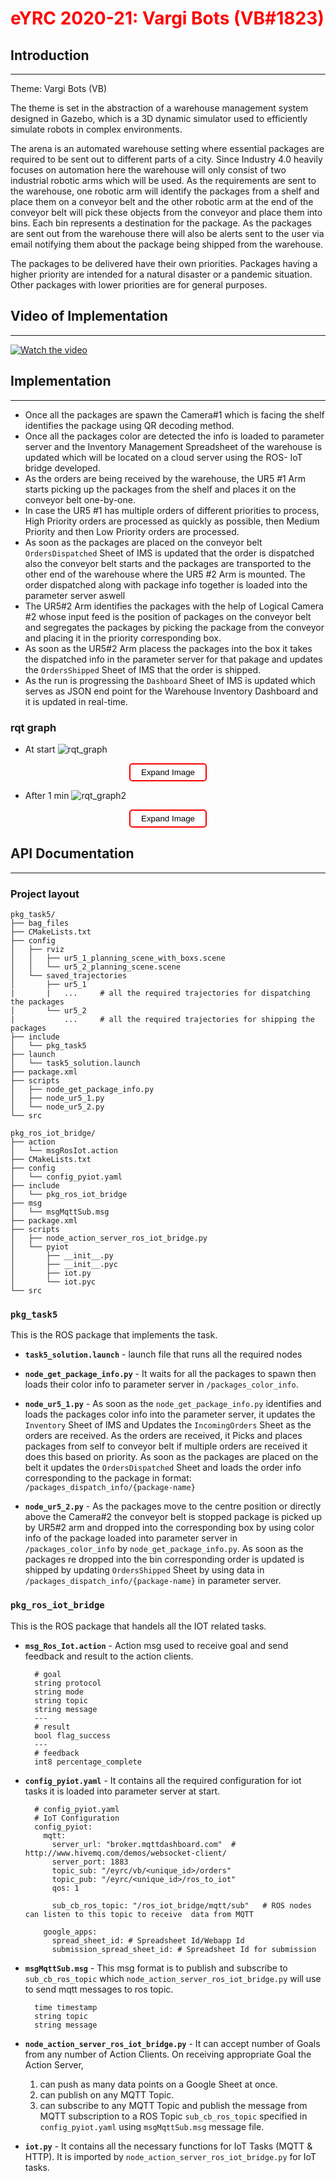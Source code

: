 <h1 style="color: red"> <strong>eYRC 2020-21: Vargi Bots (VB#1823) </strong></h1>

## **Introduction**
---

Theme: Vargi Bots (VB)

The theme is set in the abstraction of a warehouse management system designed in Gazebo, which is a 3D dynamic simulator used to efficiently simulate robots in complex environments.

The arena is an automated warehouse setting where essential packages are required to be sent out to different parts of a city. Since Industry 4.0 heavily focuses on automation here the warehouse will only consist of two industrial robotic arms which will be used. As the requirements are sent to the warehouse, one robotic arm will identify the packages from a shelf and place them on a conveyor belt and the other robotic arm at the end of the conveyor belt will pick these objects from the conveyor and place them into bins. Each bin represents a destination for the package. As the packages are sent out from the warehouse there will also be alerts sent to the user via email notifying them about the package being shipped from the warehouse.

The packages to be delivered have their own priorities. Packages having a higher priority are intended for a natural disaster or a pandemic situation. Other packages with lower priorities are for general purposes.

## **Video of Implementation**
---
[![Watch the video](https://img.youtube.com/vi/lUk19Uxie0s/maxresdefault.jpg)](https://youtu.be/lUk19Uxie0s)

## **Implementation**
---

* Once all the packages are spawn the Camera#1 which is facing the shelf identifies the package using QR decoding method.
* Once all the packages color are detected the info is loaded to parameter server and the Inventory Management Spreadsheet of the warehouse is updated 
  which will be located on a cloud server using the ROS- IoT bridge developed.
* As the orders are being received by the warehouse, the UR5 #1 Arm starts picking up the packages from the shelf and places it on the conveyor belt one-by-one.
* In case the UR5 #1 has multiple orders of different priorities to process, High Priority orders are processed as quickly as possible,
  then Medium Priority and then Low Priority orders are processed.
* As soon as the packages are placed on the conveyor belt `OrdersDispatched` Sheet of IMS is updated that the order is dispatched also the conveyor belt starts
  and the packages are transported to the other end of the warehouse where the UR5 #2 Arm is mounted. The order dispatched along with package info together is
  loaded into the parameter server aswell
* The UR5#2 Arm identifies the packages with the help of Logical Camera #2 whose input feed is the position of packages on the conveyor belt and segregates the packages
  by picking the package from the conveyor and placing it in the priority corresponding box. 
* As soon as the UR5#2 Arm placess the packages into the box it takes the dispatched info in the parameter server for that pakage and updates the `OrdersShipped` Sheet
  of IMS that the order is shipped.
* As the run is progressing the `Dashboard` Sheet of IMS is updated which serves as JSON end point for the Warehouse Inventory Dashboard and it is updated in real-time.

### **rqt graph**
* At start
![rqt_graph](rosgraph.png)

<center><button type="button" style="color: black; background-color: #FFFFFF; padding: 5px 17px; border-radius: 5px; border: 2px solid red;" onclick=" window.open('rosgraph.png','_blank')">Expand Image</button></center>

* After 1 min
![rqt_graph2](rosgraph2.png)

<center><button type="button" style="color: black; background-color: #FFFFFF; padding: 5px 17px; border-radius: 5px; border: 2px solid red;" onclick=" window.open('rosgraph2.png','_blank')">Expand Image</button></center>


## **API Documentation**
---
### Project layout

    pkg_task5/
    ├── bag_files
    ├── CMakeLists.txt
    ├── config
    │   ├── rviz
    │   │   ├── ur5_1_planning_scene_with_boxs.scene
    │   │   └── ur5_2_planning_scene.scene
    │   └── saved_trajectories
    │       ├── ur5_1
    |       |   ...     # all the required trajectories for dispatching the packages
    │       └── ur5_2
    |           ...     # all the required trajectories for shipping the packages
    ├── include
    │   └── pkg_task5
    ├── launch
    │   └── task5_solution.launch
    ├── package.xml
    ├── scripts
    │   ├── node_get_package_info.py
    │   ├── node_ur5_1.py
    │   └── node_ur5_2.py
    └── src

    pkg_ros_iot_bridge/
    ├── action
    │   └── msgRosIot.action
    ├── CMakeLists.txt
    ├── config
    │   └── config_pyiot.yaml
    ├── include
    │   └── pkg_ros_iot_bridge
    ├── msg
    │   └── msgMqttSub.msg
    ├── package.xml
    ├── scripts
    │   ├── node_action_server_ros_iot_bridge.py
    │   └── pyiot
    │       ├── __init__.py
    │       ├── __init__.pyc
    │       ├── iot.py
    │       └── iot.pyc
    └── src

### **`pkg_task5`**
This is the ROS package that implements the task.

* **`task5_solution.launch`** - launch file that runs all the required nodes

* **`node_get_package_info.py`** - It waits for all the packages to spawn then loads their color info to parameter server in `/packages_color_info`.

* **`node_ur5_1.py`** - As soon as the `node_get_package_info.py` identifies and loads the packages color info into the parameter server,
  it updates the `Inventory` Sheet of IMS and Updates the `IncomingOrders` Sheet as the orders are received. As the orders are received, it
  Picks and places packages from self to conveyor belt if multiple orders are received it does this based on priority. As soon as the packages
  are placed on the belt it updates the `OrdersDispatched` Sheet and loads the order info corresponding to the package in format: `/packages_dispatch_info/{package-name}`

* **`node_ur5_2.py`** - As the packages move to the centre position or directly above the Camera#2 the conveyor belt is stopped package is picked up by UR5#2 arm and
  dropped into the corresponding box by using color info of the package loaded into parameter server in `/packages_color_info` by `node_get_package_info.py`.
  As soon as the packages re dropped into the bin corresponding order is updated is shipped by updating `OrdersShipped` Sheet by using data in 
  `/packages_dispatch_info/{package-name}` in parameter server.

### **`pkg_ros_iot_bridge`**

This is the ROS package that handels all the IOT related tasks.

* **`msg_Ros_Iot.action`** - Action msg used to receive goal and send feedback and result to the action clients.

        # goal
        string protocol
        string mode
        string topic
        string message
        ---
        # result
        bool flag_success
        ---
        # feedback
        int8 percentage_complete
    
* **`config_pyiot.yaml`** - It contains all the required configuration for iot tasks it is loaded into parameter server at start.

        # config_pyiot.yaml 
        # IoT Configuration
        config_pyiot:
          mqtt:
            server_url: "broker.mqttdashboard.com"  # http://www.hivemq.com/demos/websocket-client/
            server_port: 1883
            topic_sub: "/eyrc/vb/<unique_id>/orders"
            topic_pub: "/eyrc/<unique_id>/ros_to_iot"
            qos: 1

            sub_cb_ros_topic: "/ros_iot_bridge/mqtt/sub"   # ROS nodes can listen to this topic to receive  data from MQTT

          google_apps:
            spread_sheet_id: # Spreadsheet Id/Webapp Id
            submission_spread_sheet_id: # Spreadsheet Id for submission

* **`msgMqttSub.msg`** - This msg format is to publish and subscribe to `sub_cb_ros_topic` which `node_action_server_ros_iot_bridge.py` will use to send mqtt messages to ros topic.  
        
        time timestamp
        string topic
        string message

* **`node_action_server_ros_iot_bridge.py`** - It can accept number of Goals from any number of Action Clients. On receiving appropriate Goal the Action Server,

    1. can push as many data points on a Google Sheet at once.
    2. can publish on any MQTT Topic.
    3. can subscribe to any MQTT Topic and publish the message from MQTT subscription to a ROS Topic `sub_cb_ros_topic` specified in `config_pyiot.yaml` using `msgMqttSub.msg` message file.

* **`iot.py`** - It contains all the necessary functions for IoT Tasks (MQTT & HTTP). It is imported by `node_action_server_ros_iot_bridge.py` for IoT tasks.
